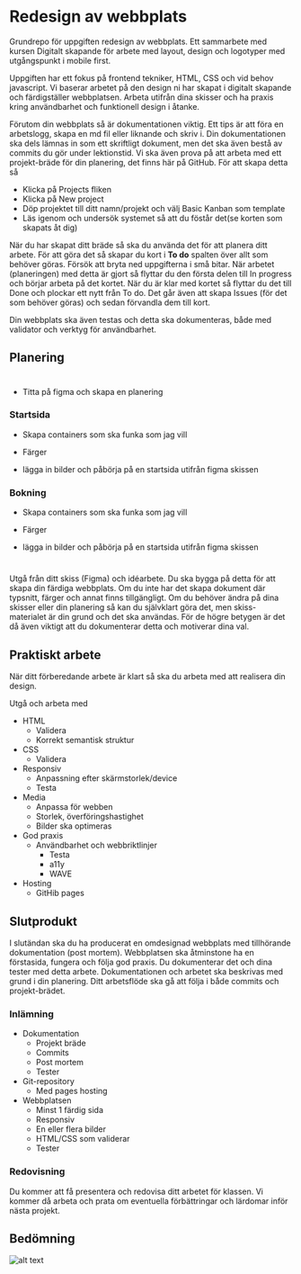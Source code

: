 # Redesign av webbplats

Grundrepo för uppgiften redesign av webbplats. Ett sammarbete med kursen Digitalt skapande för arbete med layout, design och logotyper med utgångspunkt i mobile first.

Uppgiften har ett fokus på frontend tekniker, HTML, CSS och vid behov javascript. Vi baserar arbetet på den design ni har skapat i digitalt skapande och färdigställer webbplatsen. Arbeta utifrån dina skisser och ha praxis kring användbarhet och funktionell design i åtanke.

Förutom din webbplats så är dokumentationen viktig. Ett tips är att föra en arbetslogg, skapa en md fil eller liknande och skriv i. Din dokumentationen ska dels lämnas in som ett skriftligt dokument, men det ska även bestå av commits du gör under lektionstid.
Vi ska även prova på att arbeta med ett projekt-bräde för din planering, det finns här på GitHub.
För att skapa detta så

* Klicka på Projects fliken
* Klicka på New project
* Döp projektet till ditt namn/projekt och välj Basic Kanban som template
* Läs igenom och undersök systemet så att du föstår det(se korten som skapats åt dig)

När du har skapat ditt bräde så ska du använda det för att planera ditt arbete. För att göra det så skapar du kort i **To do** spalten över allt som behöver göras. Försök att bryta ned uppgifterna i små bitar. När arbetet (planeringen) med detta är gjort så flyttar du den första delen till In progress och börjar arbeta på det kortet. När du är klar 
med kortet så flyttar du det till Done och plockar ett nytt från To do.
Det går även att skapa Issues (för det som behöver göras) och sedan förvandla dem till kort. 

Din webbplats ska även testas och detta ska dokumenteras, både med validator och verktyg för användbarhet.

## Planering

#
- Titta på figma och skapa en planering

### Startsida
- Skapa containers som ska funka som jag vill

- Färger

- lägga in bilder och påbörja på en startsida utifrån figma skissen

### Bokning
- Skapa containers som ska funka som jag vill

- Färger

- lägga in bilder och påbörja på en startsida utifrån figma skissen
#

Utgå från ditt skiss (Figma) och idéarbete. Du ska bygga på detta för att skapa din färdiga webbplats.
Om du inte har det skapa dokument där typsnitt, färger och annat finns tillgängligt.
Om du behöver ändra på dina skisser eller din planering så kan du självklart göra det, men skiss-materialet är din grund och det ska användas. För de högre betygen är det då även viktigt att du dokumenterar detta och motiverar dina val.
## Praktiskt arbete

När ditt förberedande arbete är klart så ska du arbeta med att realisera din design.

Utgå och arbeta med

* HTML
    * Validera
    * Korrekt semantisk struktur
* CSS
    * Validera
* Responsiv
    * Anpassning efter skärmstorlek/device
    * Testa
* Media
    * Anpassa för webben
    * Storlek, överföringshastighet
    * Bilder ska optimeras
* God praxis
    * Användbarhet och webbriktlinjer
        * Testa
        * a11y
        * WAVE
* Hosting
    * GitHib pages
## Slutprodukt

I slutändan ska du ha producerat en omdesignad webbplats med tillhörande dokumentation (post mortem). Webbplatsen ska åtminstone ha en förstasida, fungera och följa god praxis.
Du dokumenterar det och dina tester med detta arbete. Dokumentationen och arbetet ska beskrivas med grund i din planering.
Ditt arbetsflöde ska gå att följa i både commits och projekt-brädet.

### Inlämning

* Dokumentation
    * Projekt bräde
    * Commits
    * Post mortem
    * Tester
* Git-repository
    * Med pages hosting
* Webbplatsen
    * Minst 1 färdig sida
    * Responsiv
    * En eller flera bilder
    * HTML/CSS som validerar
    * Tester

### Redovisning

Du kommer att få presentera och redovisa ditt arbetet för klassen. Vi kommer då arbeta och prata om eventuella förbättringar och lärdomar inför nästa projekt.

## Bedömning

![alt text](https://raw.githubusercontent.com/jensnti/wu2-redesign/master/assets/matris.png "Bedömningsmatris")
